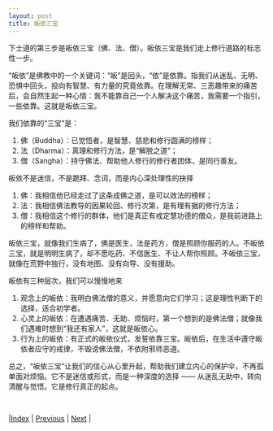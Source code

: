 ```yaml
---
layout: post
title: 皈依三宝
---
```


下士道的第三步是皈依三宝（佛、法、僧）。皈依三宝是我们走上修行道路的标志性一步。

“皈依”是佛教中的一个关键词：“皈”是回头，“依”是依靠。指我们从迷乱、无明、恐惧中回头，投向有智慧、有力量的究竟依靠。在理解无常、三恶趣带来的痛苦后，会自然生起一种心情：我不能靠自己一个人解决这个痛苦，我需要一个指引，一些依靠。这就是皈依三宝。

我们依靠的“三宝”是：
1. 佛（Buddha）：已觉悟者，是智慧、慈悲和修行圆满的榜样；
2. 法（Dharma）：真理和修行方法，是“解脱之道”；
3. 僧（Sangha）：持守佛法、帮助他人修行的修行者团体，是同行善友。

皈依不是迷信，不是跪拜、念词，而是内心深处理性的抉择
1. 佛：我相信他已经走过了这条成佛之道，是可以效法的榜样；
2. 法：我相信佛法教导的因果轮回、修行次第，是有理有据的修行方法；
3. 僧：我相信这个修行的群体，他们是真正有戒定慧功德的僧众，是我前进路上的榜样和帮助。

皈依三宝，就像我们生病了，佛是医生，法是药方，僧是照顾你服药的人。不皈依三宝，就是明明生病了，却不愿吃药、不信医生、不让人帮你照顾。不皈依三宝，就像在荒野中独行，没有地图、没有向导、没有援助。

皈依有三种层次，我们可以慢慢地来
1. 观念上的皈依：我明白佛法僧的意义，并愿意向它们学习；这是理性判断下的选择，适合初学者。
2. 心灵上的皈依：在遭遇痛苦、无助、烦恼时，第一个想到的是佛法僧；就像我们遇难时想到“我还有家人”，这就是皈依心。
3. 行为上的皈依：有正式的皈依仪式，发誓依靠三宝。皈依后，在生活中遵守皈依者应守的戒律，不毁谤佛法僧，不依附邪师恶道。

总之，“皈依三宝”让我们的信心从心里升起，帮助我们建立内心的保护伞，不再孤单面对烦恼。它不是迷信或形式，而是一种深度的选择 —— 从迷乱无助中，转向清醒与觉悟。它是修行真正的起点。

<br/>

|[Index](../) | [Previous](43-pain) | [Next](49-yinguo) |
